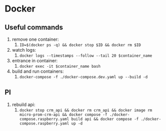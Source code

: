 # Docker

## Useful commands

1. remove one container:
    1. `ID=$(docker ps -q) && docker stop $ID && docker rm $ID`
2. watch logs:
    1. `docker logs --timestamps --follow --tail 20 $container_name`
3. entrance in container:
    1. `docker exec -it $container_name bash`
4. build and run containers:
    1. `docker-compose -f ./docker-compose.dev.yaml up --build -d`

## PI

1. rebuild api:
    1. `docker stop crm_api && docker rm crm_api && docker image rm micro-prom-crm-api && docker compose -f ./docker-compose.raspberry.yaml build api && docker compose -f ./docker-compose.raspberry.yaml up -d`
